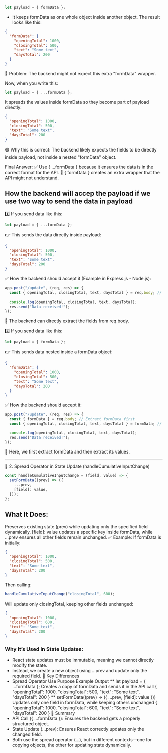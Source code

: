 ``` js 
let payload = { formData };
```

* It keeps formData as one whole object inside another object. The result looks like this:

```json
{
  "formData": {
    "openingTotal": 1000,
    "closingTotal": 500,
    "text": "Some text",
    "daysTotal": 200
  }
}
```
🔴 Problem: The backend might not expect this extra "formData" wrapper.

Now, when you write this:

```js
let payload = { ...formData };
```
It spreads the values inside formData so they become part of payload directly:

```json
{
  "openingTotal": 1000,
  "closingTotal": 500,
  "text": "Some text",
  "daysTotal": 200
}
```
🟢 Why this is correct: The backend likely expects the fields to be directly inside payload, not inside a nested "formData" object.

Final Answer:
✅ Use { ...formData } because it ensures the data is in the correct format for the API.
🚫 { formData } creates an extra wrapper that the API might not understand.

## How the backend will accep the payload if we use two way to send the data in payload
1️⃣ If you send data like this:
```js
let payload = { ...formData };
```
👉 This sends the data directly inside payload:

```json
{
  "openingTotal": 1000,
  "closingTotal": 500,
  "text": "Some text",
  "daysTotal": 200
}
```
✅ How the backend should accept it (Example in Express.js - Node.js):

```js
app.post("/update", (req, res) => {
  const { openingTotal, closingTotal, text, daysTotal } = req.body; // ✅ Directly extract values

  console.log(openingTotal, closingTotal, text, daysTotal);
  res.send("Data received!");
});
```
🔹 The backend can directly extract the fields from req.body.

2️⃣ If you send data like this:
```js
let payload = { formData };
```
👉 This sends data nested inside a formData object:

```json
{
  "formData": {
    "openingTotal": 1000,
    "closingTotal": 500,
    "text": "Some text",
    "daysTotal": 200
  }
}
```
✅ How the backend should accept it:

```js
app.post("/update", (req, res) => {
  const { formData } = req.body; // Extract formData first
  const { openingTotal, closingTotal, text, daysTotal } = formData; // Then extract values

  console.log(openingTotal, closingTotal, text, daysTotal);
  res.send("Data received!");
});
```
🔹 Here, we first extract formData and then extract its values.

------------------------------------------------------------------------------------
📌 2. Spread Operator in State Update (handleCumulativeInputChange)
```js
const handleCumulativeInputChange = (field, value) => {
  setFormData((prev) => ({
    ...prev,
    [field]: value,
  }));
};
```
## What It Does:
Preserves existing state (prev) while updating only the specified field dynamically.
[field]: value updates a specific key inside formData, while ...prev ensures all other fields remain unchanged.
✅ Example:
If formData is initially:

```json
{
  "openingTotal": 1000,
  "closingTotal": 500,
  "text": "Some text",
  "daysTotal": 200
}
```
Then calling:

```js
handleCumulativeInputChange("closingTotal", 600);
```
Will update only closingTotal, keeping other fields unchanged:

```json
{
  "openingTotal": 1000,
  "closingTotal": 600,
  "text": "Some text",
  "daysTotal": 200
}
```

### Why It’s Used in State Updates:
* React state updates must be immutable, meaning we cannot directly modify the state.
* Instead, we create a new object using ...prev and update only the required field.
🔹 Key Differences
* Spread Operator Use	Purpose	Example Output
** let payload = { ...formData };	Creates a copy of formData and sends it in the API call	{ "openingTotal": 1000, "closingTotal": 500, "text": "Some text", "daysTotal": 200 }
** setFormData((prev) => ({ ...prev, [field]: value }))	Updates only one field in formData, while keeping others unchanged	{ "openingTotal": 1000, "closingTotal": 600, "text": "Some text", "daysTotal": 200 }
🔹 Summary
* API Call ({ ...formData }): Ensures the backend gets a properly structured object.
* State Update (...prev): Ensures React correctly updates only the changed field.
* Both use the spread operator (...), but in different contexts—one for copying objects, the other for updating state dynamically.
